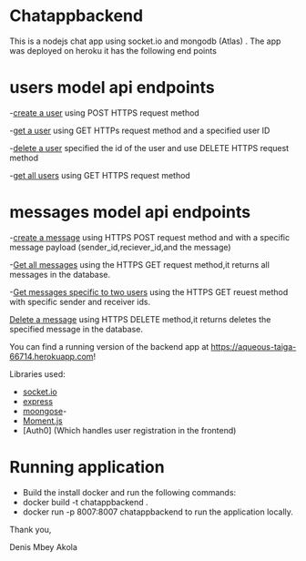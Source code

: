 # Chatappbackend
 

This is a nodejs chat app using socket.io and mongodb (Atlas) .
The  app was deployed on heroku  it has the following end points
# users model api endpoints
-[create a user](https://aqueous-taiga-66714.herokuapp.com/api/v1/users/) using POST HTTPS request method

-[get a user](https://aqueous-taiga-66714.herokuapp.com/api/v1/users/:id) using GET HTTPs request method and a specified user ID 

-[delete a user](https://aqueous-taiga-66714.herokuapp.com/api/v1/users/:id) specified the id of the user and use DELETE HTTPS request method

-[get all users](https://aqueous-taiga-66714.herokuapp.com/api/v1/users/) using GET HTTPS request method

 # messages model api endpoints
 -[create a message](https://aqueous-taiga-66714.herokuapp.com/api/v1/messages/) using HTTPS POST request method and  with a specific message payload (sender_id,reciever_id,and the message)

 -[Get all messages](https://aqueous-taiga-66714.herokuapp.com/api/v1/messages/) using the HTTPS GET request method,it returns  all messages in the database.

 -[Get messages specific to two users](https://aqueous-taiga-66714.herokuapp.com/api/v1/messages/sender_id/receiver_id) using the HTTPS GET reuest method with specific sender and receiver ids.

 [Delete a message](https://aqueous-taiga-66714.herokuapp.com/api/v1/messages/message_id) using HTTPS DELETE method,it returns  deletes the specified message in the database. 
 

You can find a running version of the backend app at https://aqueous-taiga-66714.herokuapp.com!

Libraries used:

- [socket.io](https://github.com/socketio/socket.io) 
- [express](https://github.com/expressjs/express)
- [moongose](https://aqueous-taiga-66714.herokuapp.com)- 
- [Moment.js](https://github.com/moment/moment)
- [Auth0] (Which handles user registration in the frontend)

# Running application
- Build the install docker and run the following commands:
- docker build -t chatappbackend .
- docker run -p 8007:8007 chatappbackend to run the application locally.
 
Thank you,

Denis Mbey Akola
